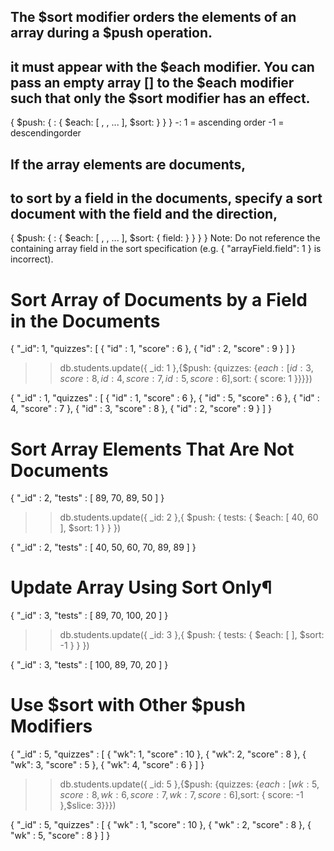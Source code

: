 ## The $sort modifier orders the elements of an array during a $push operation.

##  it must appear with the $each modifier. You can pass an empty array [] to the $each modifier such that only the $sort modifier has an effect.

<!-- @format -->
{
  $push: {
     <field>: {
       $each: [ <value1>, <value2>, ... ],
       $sort: <sort specification>
     }
  }
}
<sort specification> -: 1 = ascending order
                       -1 = descendingorder

## If the array elements are documents, 
## to sort by a field in the documents, specify a sort document with the field and the direction, 
{
  $push: {
     <field>: {
       $each: [ <value1>, <value2>, ... ],
       $sort: { field: <sort specification>}
     }
  }
}
    Note: Do not reference the containing array field in the sort specification (e.g. { "arrayField.field": 1 } is incorrect).

# Sort Array of Documents by a Field in the Documents

{
  "_id": 1,
  "quizzes": [
    { "id" : 1, "score" : 6 },
    { "id" : 2, "score" : 9 }
  ]
}

>> db.students.update({ _id: 1 },{$push: {quizzes: {$each: [ { id: 3, score: 8 }, { id: 4, score: 7 }, { id: 5, score: 6 } ],$sort: { score: 1 }}}})

{
  "_id" : 1,
  "quizzes" : [
     { "id" : 1, "score" : 6 },
     { "id" : 5, "score" : 6 },
     { "id" : 4, "score" : 7 },
     { "id" : 3, "score" : 8 },
     { "id" : 2, "score" : 9 }
  ]
}

# Sort Array Elements That Are Not Documents

{ 
  "_id" : 2, 
  "tests" : [  89,  70,  89,  50 ] 
}

>> db.students.update({ _id: 2 },{ $push: { tests: { $each: [ 40, 60 ], $sort: 1 } } })

{ 
  "_id" : 2, 
  "tests" : [  40,  50,  60,  70,  89,  89 ] 
}

# Update Array Using Sort Only¶
{ 
  "_id" : 3, 
  "tests" : [  89,  70,  100,  20 ] 
}

>> db.students.update({ _id: 3 },{ $push: { tests: { $each: [ ], $sort: -1 } } })

{ 
  "_id" : 3, 
  "tests" : [ 100,  89,  70,  20 ] 
}

# Use $sort with Other $push Modifiers
{
   "_id" : 5,
   "quizzes" : [
      { "wk": 1, "score" : 10 },
      { "wk": 2, "score" : 8 },
      { "wk": 3, "score" : 5 },
      { "wk": 4, "score" : 6 }
   ]
}

>> db.students.update({ _id: 5 },{$push: {quizzes: {$each: [ { wk: 5, score: 8 }, { wk: 6, score: 7 }, { wk: 7, score: 6 } ],$sort: { score: -1 },$slice: 3}}})

{
  "_id" : 5,
  "quizzes" : [
     { "wk" : 1, "score" : 10 },
     { "wk" : 2, "score" : 8 },
     { "wk" : 5, "score" : 8 }
  ]
}
